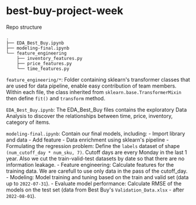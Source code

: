 # best-buy-project-week

Repo structure

```
.
├── EDA_Best_Buy.ipynb
├── modeling-final.ipynb
└── feature_engineering
    ├── inventory_features.py
    ├── price_features.py
    └── time_features.py
```

`feature_engineering/*`: Folder containing sklearn's transformer classes that are used for data pipeline, enable easy contribution of team members. Within each file, the class inherited from `sklearn.base.TransformerMixin` then define `fit()` and `transform` method.

`EDA_Best_Buy.ipynb`: The EDA_Best_Buy files contains the exploratory Data Analysis to discover the relationships between time, price, inventory, category of items.

`modeling-final.ipynb`: Contain our final models, including:
    - Import library and data
    - Add feature - Data enrichment using sklearn's pipeline
    - Formulating the regression problem: Define the `labels` dataset of shape `(num_cutoff_day * num_sku, 7)`. Cutoff days are every Monday in the last 1 year. Also we cut the train-valid-test datasets by date so that there are no information leakage.
    - Feature engineering: Calculate features for the training data. We are carefull to use only data in the pass of the cutoff_day.
    - Modeling: Model training and tuning based on the train and valid set (data up to `2022-07-31`).
    - Evaluate model performance: Calculate RMSE of the models on the test set (data from Best Buy's `Validation_Data.xlsx` - after `2022-08-01`).